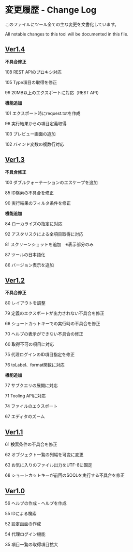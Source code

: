 # 変更履歴 - Change Log

このファイルにツール全ての主な変更を文書化しています。

All notable changes to this tool will be documented in this file.

## [Ver1.4]

__不具合修正__

108 REST APIのプロキシ対応

105 Type項目の取得を修正

99 20MB以上のエクスポートに対応（REST API）

__機能追加__

101 エクスポート時にrequest.txtを作成

98 実行結果からの項目定義取得

103 プレビュー画面の追加

102 バインド変数の複数行対応

## [Ver1.3]

__不具合修正__

100 ダブルクォーテーションのエスケープを追加

85 ID検索の不具合を修正

90 実行結果のフィルタ条件を修正

__機能追加__

84 ローカライズの指定に対応

92 アスタリスクによる全項目取得に対応

81 スクリーンショットを追加　※表示部分のみ

87 ツールの日本語化

86 バージョン表示を追加

## [Ver1.2]

__不具合修正__

80 レイアウトを調整

79 定義のエクスポートが出力されない不具合を修正

68 ショートカットキーでの実行時の不具合を修正

70 ヘルプの表示ができない不具合の修正

60 取得不可の項目に対応

75 代理ログインのID項目指定を修正

76 toLabel、format関数に対応

__機能追加__

77 サブクエリの展開に対応

71 Tooling APIに対応

74 ファイルのエクスポート

67 エディタのズーム

## [Ver1.1]

61 検索条件の不具合を修正

62 オブジェクト一覧の列幅を可変に変更

63 お気に入りのファイル出力をUTF-8に固定

68 ショートカットキーが前回のSOQLを実行する不具合を修正

## [Ver1.0]

56 ヘルプの作成 - ヘルプを作成

55 IDによる検索

52 設定画面の作成

54 代理ログイン機能

35 項目一覧の取得項目拡大

[Ver1.4]:
<https://github.com/mametochoko/soqlui/compare/v1.3...HEAD>

[Ver1.3]:
<https://github.com/mametochoko/soqlui/compare/v1.2...v1.3>

[Ver1.2]:
<https://github.com/mametochoko/soqlui/compare/v1.1...v1.2>

[Ver1.1]:
<https://github.com/mametochoko/soqlui/compare/v1.0...v.1.1>

[Ver1.0]:
<https://github.com/mametochoko/soqlui/compare/v0.1.0...v1.0>
